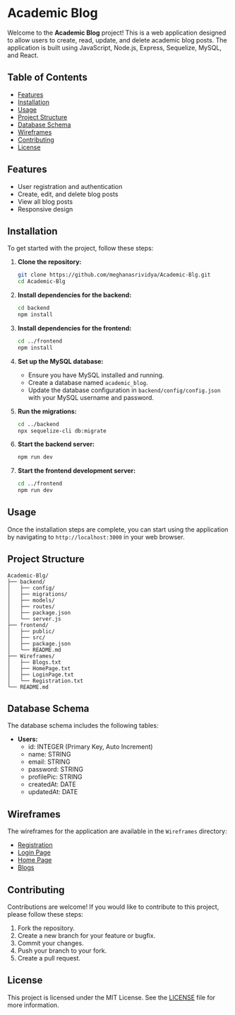 # Academic Blog

Welcome to the **Academic Blog** project! This is a web application designed to allow users to create, read, update, and delete academic blog posts. The application is built using JavaScript, Node.js, Express, Sequelize, MySQL, and React.

## Table of Contents

- [Features](#features)
- [Installation](#installation)
- [Usage](#usage)
- [Project Structure](#project-structure)
- [Database Schema](#database-schema)
- [Wireframes](#wireframes)
- [Contributing](#contributing)
- [License](#license)

## Features

- User registration and authentication
- Create, edit, and delete blog posts
- View all blog posts
- Responsive design

## Installation

To get started with the project, follow these steps:

1. **Clone the repository:**
    ```bash
    git clone https://github.com/meghanasrividya/Academic-Blg.git
    cd Academic-Blg
    ```

2. **Install dependencies for the backend:**
    ```bash
    cd backend
    npm install
    ```

3. **Install dependencies for the frontend:**
    ```bash
    cd ../frontend
    npm install
    ```

4. **Set up the MySQL database:**
    - Ensure you have MySQL installed and running.
    - Create a database named `academic_blog`.
    - Update the database configuration in `backend/config/config.json` with your MySQL username and password.

5. **Run the migrations:**
    ```bash
    cd ../backend
    npx sequelize-cli db:migrate
    ```

6. **Start the backend server:**
    ```bash
    npm run dev
    ```

7. **Start the frontend development server:**
    ```bash
    cd ../frontend
    npm run dev
    ```

## Usage

Once the installation steps are complete, you can start using the application by navigating to `http://localhost:3000` in your web browser.

## Project Structure

```
Academic-Blg/
├── backend/
│   ├── config/
│   ├── migrations/
│   ├── models/
│   ├── routes/
│   ├── package.json
│   └── server.js
├── frontend/
│   ├── public/
│   ├── src/
│   ├── package.json
│   └── README.md
├── Wireframes/
│   ├── Blogs.txt
│   ├── HomePage.txt
│   ├── LoginPage.txt
│   └── Registration.txt
└── README.md
```

## Database Schema

The database schema includes the following tables:

- **Users:**
    - id: INTEGER (Primary Key, Auto Increment)
    - name: STRING
    - email: STRING
    - password: STRING
    - profilePic: STRING
    - createdAt: DATE
    - updatedAt: DATE

## Wireframes

The wireframes for the application are available in the `Wireframes` directory:

- [Registration](./Wireframes/Registration.txt)
- [Login Page](./Wireframes/LoginPage.txt)
- [Home Page](./Wireframes/HomePage.txt)
- [Blogs](./Wireframes/Blogs.txt)

## Contributing

Contributions are welcome! If you would like to contribute to this project, please follow these steps:

1. Fork the repository.
2. Create a new branch for your feature or bugfix.
3. Commit your changes.
4. Push your branch to your fork.
5. Create a pull request.

## License

This project is licensed under the MIT License. See the [LICENSE](LICENSE) file for more information.
